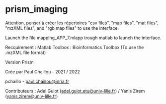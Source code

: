 # prism_imaging


Attention, penser à créer les répertoires "csv files", "map files", "mat files", "mzXML files", and "rgb map files" to use the interface.

Launch the file mapping_APP_7.mlapp trough matlab to launch the interface.

Recquirement : 
Matlab Toolbox : Bioinformatics Toolbox (To use the .mzXML file format)


Version Prism 

Crée par Paul Chaillou - 2021 / 2022

pchaillo - paul.chaillou@inria.fr

Contributeurs : Adel Guiot (adel.guiot.etu@univ-lille.fr) / Yanis Zirem (yanis.zirem@univ-lille.fr)